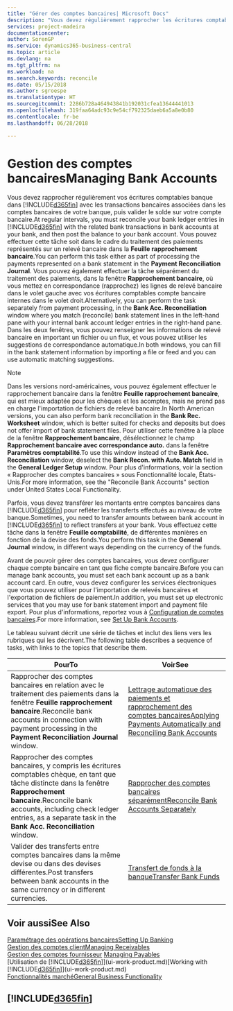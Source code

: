 ```yaml
---
title: "Gérer des comptes bancaires| Microsoft Docs"
description: "Vous devez régulièrement rapprocher les écritures comptables bancaires avec les transactions bancaires associées à vos comptes bancaires."
services: project-madeira
documentationcenter: 
author: SorenGP
ms.service: dynamics365-business-central
ms.topic: article
ms.devlang: na
ms.tgt_pltfrm: na
ms.workload: na
ms.search.keywords: reconcile
ms.date: 05/15/2018
ms.author: sgroespe
ms.translationtype: HT
ms.sourcegitcommit: 2286b728a464943841b192031cfea13644441013
ms.openlocfilehash: 319faa64adc93c9e54cf792325daeb6a5a8e0b80
ms.contentlocale: fr-be
ms.lasthandoff: 06/28/2018

---
```

# <a name="managing-bank-accounts"></a><span data-ttu-id="4989f-103">Gestion des comptes bancaires</span><span class="sxs-lookup"><span data-stu-id="4989f-103">Managing Bank Accounts</span></span>
<span data-ttu-id="4989f-104">Vous devez rapprocher régulièrement vos écritures comptables banque dans [!INCLUDE[d365fin](includes/d365fin_md.md)] avec les transactions bancaires associées dans les comptes bancaires de votre banque, puis valider le solde sur votre compte bancaire.</span><span class="sxs-lookup"><span data-stu-id="4989f-104">At regular intervals, you must reconcile your bank ledger entries in [!INCLUDE[d365fin](includes/d365fin_md.md)] with the related bank transactions in bank accounts at your bank, and then post the balance to your bank account.</span></span> <span data-ttu-id="4989f-105">Vous pouvez effectuer cette tâche soit dans le cadre du traitement des paiements représentés sur un relevé bancaire dans la **Feuille rapprochement bancaire**.</span><span class="sxs-lookup"><span data-stu-id="4989f-105">You can perform this task either as part of processing the payments represented on a bank statement in the **Payment Reconciliation Journal**.</span></span> <span data-ttu-id="4989f-106">Vous pouvez également effectuer la tâche séparément du traitement des paiements, dans la fenêtre **Rapprochement bancaire**, où vous mettez en correspondance (rapprochez) les lignes de relevé bancaire dans le volet gauche avec vos écritures comptables compte bancaire internes dans le volet droit.</span><span class="sxs-lookup"><span data-stu-id="4989f-106">Alternatively, you can perform the task separately from payment processing, in the **Bank Acc. Reconciliation** window where you match (reconcile) bank statement lines in the left-hand pane with your internal bank account ledger entries in the right-hand pane.</span></span> <span data-ttu-id="4989f-107">Dans les deux fenêtres, vous pouvez renseigner les informations de relevé bancaire en important un fichier ou un flux, et vous pouvez utiliser les suggestions de correspondance automatique.</span><span class="sxs-lookup"><span data-stu-id="4989f-107">In both windows, you can fill in the bank statement information by importing a file or feed and you can use automatic matching suggestions.</span></span>

> [!NOTE]  
> <span data-ttu-id="4989f-108">Dans les versions nord-américaines, vous pouvez également effectuer le rapprochement bancaire dans la fenêtre **Feuille rapprochement bancaire**, qui est mieux adaptée pour les chèques et les acomptes, mais ne prend pas en charge l'importation de fichiers de relevé bancaire.</span><span class="sxs-lookup"><span data-stu-id="4989f-108">In North American versions, you can also perform bank reconciliation in the **Bank Rec. Worksheet** window, which is better suited for checks and deposits but does not offer import of bank statement files.</span></span> <span data-ttu-id="4989f-109">Pour utiliser cette fenêtre à la place de la fenêtre **Rapprochement bancaire**, désélectionnez le champ **Rapprochement bancaire avec correspondance auto.** dans la fenêtre **Paramètres comptabilité**.</span><span class="sxs-lookup"><span data-stu-id="4989f-109">To use this window instead of the **Bank Acc. Reconciliation** window, deselect the **Bank Recon. with Auto. Match** field in the **General Ledger Setup** window.</span></span> <span data-ttu-id="4989f-110">Pour plus d'informations, voir la section « Rapprocher des comptes bancaires » sous Fonctionnalité locale, États-Unis.</span><span class="sxs-lookup"><span data-stu-id="4989f-110">For more information, see the "Reconcile Bank Accounts" section under United States Local Functionality.</span></span>

<span data-ttu-id="4989f-111">Parfois, vous devez transférer les montants entre comptes bancaires dans [!INCLUDE[d365fin](includes/d365fin_md.md)] pour refléter les transferts effectués au niveau de votre banque.</span><span class="sxs-lookup"><span data-stu-id="4989f-111">Sometimes, you need to transfer amounts between bank account in [!INCLUDE[d365fin](includes/d365fin_md.md)] to reflect transfers at your bank.</span></span> <span data-ttu-id="4989f-112">Vous effectuez cette tâche dans la fenêtre **Feuille comptabilité**, de différentes manières en fonction de la devise des fonds.</span><span class="sxs-lookup"><span data-stu-id="4989f-112">You perform this task in the **General Journal** window, in different ways depending on the currency of the funds.</span></span>

<span data-ttu-id="4989f-113">Avant de pouvoir gérer des comptes bancaires, vous devez configurer chaque compte bancaire en tant que fiche compte bancaire.</span><span class="sxs-lookup"><span data-stu-id="4989f-113">Before you can manage bank accounts, you must set each bank account up as a bank account card.</span></span> <span data-ttu-id="4989f-114">En outre, vous devez configurer les services électroniques que vous pouvez utiliser pour l'importation de relevés bancaires et l'exportation de fichiers de paiement.</span><span class="sxs-lookup"><span data-stu-id="4989f-114">In addition, you must set up electronic services that you may use for bank statement import and payment file export.</span></span> <span data-ttu-id="4989f-115">Pour plus d'informations, reportez vous à [Configuration de comptes bancaires](bank-setup-banking.md).</span><span class="sxs-lookup"><span data-stu-id="4989f-115">For more information, see [Set Up Bank Accounts](bank-setup-banking.md).</span></span>

<span data-ttu-id="4989f-116">Le tableau suivant décrit une série de tâches et inclut des liens vers les rubriques qui les décrivent.</span><span class="sxs-lookup"><span data-stu-id="4989f-116">The following table describes a sequence of tasks, with links to the topics that describe them.</span></span>

| <span data-ttu-id="4989f-117">Pour</span><span class="sxs-lookup"><span data-stu-id="4989f-117">To</span></span> | <span data-ttu-id="4989f-118">Voir</span><span class="sxs-lookup"><span data-stu-id="4989f-118">See</span></span> |
| --- | --- |
| <span data-ttu-id="4989f-119">Rapprocher des comptes bancaires en relation avec le traitement des paiements dans la fenêtre **Feuille rapprochement bancaire**.</span><span class="sxs-lookup"><span data-stu-id="4989f-119">Reconcile bank accounts in connection with payment processing in the **Payment Reconciliation Journal** window.</span></span> |[<span data-ttu-id="4989f-120">Lettrage automatique des paiements et rapprochement des comptes bancaires</span><span class="sxs-lookup"><span data-stu-id="4989f-120">Applying Payments Automatically and Reconciling Bank Accounts</span></span>](receivables-apply-payments-auto-reconcile-bank-accounts.md) |
| <span data-ttu-id="4989f-121">Rapprocher des comptes bancaires, y compris les écritures comptables chèque, en tant que tâche distincte dans la fenêtre **Rapprochement bancaire**.</span><span class="sxs-lookup"><span data-stu-id="4989f-121">Reconcile bank accounts, including check ledger entries, as a separate task in the **Bank Acc. Reconciliation** window.</span></span> |[<span data-ttu-id="4989f-122">Rapprocher des comptes bancaires séparément</span><span class="sxs-lookup"><span data-stu-id="4989f-122">Reconcile Bank Accounts Separately</span></span>](bank-how-reconcile-bank-accounts-separately.md) |
| <span data-ttu-id="4989f-123">Valider des transferts entre comptes bancaires dans la même devise ou dans des devises différentes.</span><span class="sxs-lookup"><span data-stu-id="4989f-123">Post transfers between bank accounts in the same currency or in different currencies.</span></span> |[<span data-ttu-id="4989f-124">Transfert de fonds à la banque</span><span class="sxs-lookup"><span data-stu-id="4989f-124">Transfer Bank Funds</span></span>](bank-how-transfer-bank-funds.md) |

## <a name="see-also"></a><span data-ttu-id="4989f-125">Voir aussi</span><span class="sxs-lookup"><span data-stu-id="4989f-125">See Also</span></span>
[<span data-ttu-id="4989f-126">Paramétrage des opérations bancaires</span><span class="sxs-lookup"><span data-stu-id="4989f-126">Setting Up Banking</span></span>](bank-setup-banking.md)  
[<span data-ttu-id="4989f-127">Gestion des comptes client</span><span class="sxs-lookup"><span data-stu-id="4989f-127">Managing Receivables</span></span>](receivables-manage-receivables.md)  
<span data-ttu-id="4989f-128">[Gestion des comptes fournisseur](payables-manage-payables.md)  </span><span class="sxs-lookup"><span data-stu-id="4989f-128">[Managing Payables](payables-manage-payables.md)  </span></span>  
<span data-ttu-id="4989f-129">[Utilisation de [!INCLUDE[d365fin](includes/d365fin_md.md)]](ui-work-product.md)</span><span class="sxs-lookup"><span data-stu-id="4989f-129">[Working with [!INCLUDE[d365fin](includes/d365fin_md.md)]](ui-work-product.md)</span></span>  
[<span data-ttu-id="4989f-130">Fonctionnalités marché</span><span class="sxs-lookup"><span data-stu-id="4989f-130">General Business Functionality</span></span>](ui-across-business-areas.md)  

## [!INCLUDE[d365fin](includes/free_trial_md.md)]  
 

